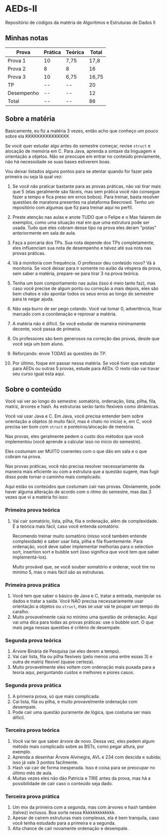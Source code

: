 # AEDs-II

Repositório de códigos da matéria de Algoritmos e Estruturas de Dados II

## Minhas notas

| Prova | Prática | Teórica | Total |
| --- | --- | --- | --- |
| Prova 1 | 10 | 7,75 | 17,8 |
| Prova 2 | 8 | 8 | 16 |
| Prova 3 | 10 | 6,75 | 16,75 |
| TP | -- | -- | 20 |
| Desempenho | -- | -- | 12 |
| Total | -- | -- | 86 |

## Sobre a matéria

Basicamente, eu fiz a matéria 3 vezes, então acho que conheço um pouco sobre ela KKKKKKKKKKKKKKK

Se você quer estudar algo antes do semestre começar, revise `struct` e alocação de memória em C. Para Java, aprenda a sintaxe da linguagem e orientação a objetos. Não se preocupe em entrar no conteúdo previamente, não há necessidade se suas bases estiverem boas.

Vou deixar listados alguns pontos para se atentar quando for fazer pela primeira ou seja lá qual vez:

1. Se você não praticar bastante para as provas práticas, não vai tirar mais que 5 (elas geralmente são fáceis, mas sem prática você não consegue fazer a tempo e fica preso em erros bobos). Para treinar, basta resolver questões de maratona presentes na plataforma Beecrowd. Tenho um repositório com algumas que fiz para treinar aqui no perfil.

2. Preste atenção nas aulas e anote TUDO que o Felipe e o Max falarem de exemplos, como uma situação real em que uma estrutura pode ser usada. Tudo que eles cobram desse tipo na prova eles deram "pistas" anteriormente em sala de aula.

3. Faça a porcaria dos TPs. Sua nota depende dos TPs completamente, eles influenciam sua nota de desempenho e talvez até sua nota nas provas práticas.

4. Vá à monitoria com frequência. O professor deu conteúdo novo? Vá à monitoria. Se você deixar para ir somente no aulão da véspera da prova, sem saber a matéria, prepare-se para tirar 3 na prova teórica.

5. Tenha um bom comportamento nas aulas (isso é meio tanto faz), mas caso você precise de algum ponto ou correção a mais depois, eles são bem chatos e vão apontar todos os seus erros ao longo do semestre para te negar ajuda.

6. Não seja burro de ser pego colando. Você vai tomar 0, advertência, ficar marcado com a coordenação e reprovar a matéria.

7. A matéria não é difícil. Se você estudar de maneira minimamente decente, você passa de primeira.

8. Os professores são bem generosos na correção das provas, desde que você seja um bom aluno.

9. Reforçando: envie TODAS as questões do TP.

10. Por último, foque em passar nessa matéria. Se você tiver que estudar para AEDs ou outras 5 provas, estude para AEDs. O resto não vai travar seu curso igual esta aqui.

## Sobre o conteúdo

Você vai ver ao longo do semestre: somatório, ordenação, lista, pilha, fila, matriz, árvores e hash. As estruturas serão tanto flexíveis como dinâmicas.

Você vai usar Java e C. Em Java, você precisa entender bem sobre orientação a objetos (é muito fácil, mas é chato no início) e, em C, você precisa ser bom com `struct` e ponteiros/alocação de memória.

Nas provas, eles geralmente pedem o custo dos métodos que você implementou (você aprende a calcular isso no início do semestre).

Eles costumam ser MUITO coerentes com o que dão em sala e o que cobram na prova.

Nas provas práticas, você não precisa resolver necessariamente da maneira mais eficiente ou com a estrutura que a questão sugere, mas fugir disso pode tornar o caminho mais complicado.

Aqui estão os conteúdos que costumam cair nas provas. Obviamente, pode haver alguma alteração de acordo com o ritmo do semestre, mas das 3 vezes que vi a matéria foi isso:

### Primeira prova teórica

1. Vai cair somatório, lista, pilha, fila e ordenação, além de complexidade. É a teórica mais fácil, caso você entenda somatório.
   
   Recomendo treinar muito somatório (nisso você também entende complexidade) e saber usar lista, pilha e fila fluentemente. Para ordenação, você deve saber implementar melhorias para o selection sort, insertion sort e bubble sort (isso significa que você tem que saber implementá-los).
   
   Muito provável que, se você souber somatório e ordenar, você tire no mínimo 5, mas o mais fácil são as estruturas.

### Primeira prova prática

1. Você tem que saber o básico de Java e C, tratar a entrada, manipular os dados e tratar a saída. Você NÃO precisa necessariamente usar orientação a objetos ou `struct`, mas se usar vai te poupar um tempo do caralho.
2. Muito provavelmente caia no mínimo uma questão de ordenação. Aqui vai uma dica para todas as provas práticas: use o bubble sort. O que mais pega nessas questões é critério de desempate.

### Segunda prova teórica

1. Árvore Binária de Pesquisa (se eles derem a tempo).
2. Vai cair lista, fila ou pilha flexíveis (pelo menos uma entre essas 3) e outra de matriz flexível (quase certeza).
3. Muito provavelmente eles voltem com ordenação mais puxada para a teoria aqui, perguntando custos e melhores e piores casos.

### Segunda prova prática

1. A primeira prova, só que mais complicada.
2. Cai lista, fila ou pilha, e muito provavelmente ordenação com desempate.
3. Pode cair uma questão puramente de lógica, que costuma ser mais difícil.

### Terceira prova teórica

1. Você vai ter que saber árvore de novo. Dessa vez, eles pedem algum método mais complicado sobre as BSTs, como pegar altura, por exemplo.
2. Aprenda a desenhar Árvore Alvinegra, AVL e 234 com descida e subida; isso já vale 3 pontos facilmente.
3. Hash vai cair de forma inesperada. Isso é coisa para se preocupar no último mês de aula.
4. Muitas vezes eles não dão Patricia e TRIE antes da prova, mas há a possibilidade de cair caso o conteúdo seja dado.

### Terceira prova prática

1. Um mix da primeira com a segunda, mas com árvores e hash também (talvez) inclusos. Boa sorte nessa Kkkkkkkkkkkkk.
2. Apesar de caírem estruturas mais complexas, ela é bem tranquila, caso você tenha estudado para a primeira e a segunda.
3. Alta chance de cair novamente ordenação e desempate.
